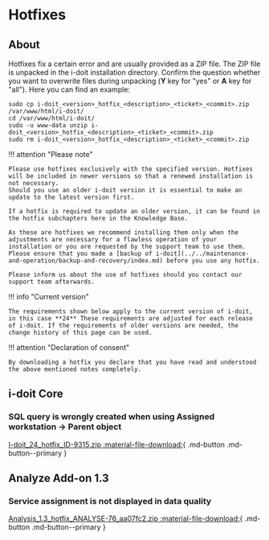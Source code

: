 # Hotfixes

About
-----

Hotfixes fix a certain error and are usually provided as a ZIP file. The ZIP file is unpacked in the i-doit installation directory. Confirm the question whether you want to overwrite files during unpacking (**Y** key for "yes" or **A** key for "all"). Here you can find an example:

```shell
sudo cp i-doit_<version>_hotfix_<description>_<ticket>_<commit>.zip /var/www/html/i-doit/
cd /var/www/html/i-doit/
sudo -u www-data unzip i-doit_<version>_hotfix_<description>_<ticket>_<commit>.zip
sudo rm i-doit_<version>_hotfix_<description>_<ticket>_<commit>.zip
```

!!! attention "Please note"

    Please use hotfixes exclusively with the specified version. Hotfixes will be included in newer versions so that a renewed installation is not necessary.
    Should you use an older i-doit version it is essential to make an update to the latest version first.

    If a hotfix is required to update an older version, it can be found in the hotfix subchapters here in the Knowledge Base.

    As these are hotfixes we recommend installing them only when the adjustments are necessary for a flawless operation of your installation or you are requested by the support team to use them. Please ensure that you made a [backup of i-doit](../../maintenance-and-operation/backup-and-recovery/index.md) before you use any hotfix.

    Please inform us about the use of hotfixes should you contact our support team afterwards.

!!! info "Current version"

    The requirements shown below apply to the current version of i-doit, in this case **24** These requirements are adjusted for each release of i-doit. If the requirements of older versions are needed, the change history of this page can be used.

!!! attention "Declaration of consent"

    By downloading a hotfix you declare that you have read and understood the above mentioned notes completely.

## i-doit Core

### SQL query is wrongly created when using Assigned workstation -> Parent object

[I-doit_24_hotfix_ID-9315.zip :material-file-download:](../../assets/downloads/hotfixes/24/i-doit_24_hotfix_ID-9315.zip){ .md-button .md-button--primary }

## Analyze Add-on 1.3

### Service assignment is not displayed in data quality

[Analysis_1.3_hotfix_ANALYSE-76_aa07fc2.zip :material-file-download:](../../assets/downloads/hotfixes/analyze/Analysis_1.3_hotfix_ANALYSE-76_aa07fc2.zip){ .md-button .md-button--primary }
